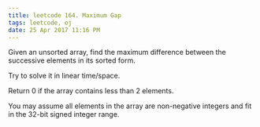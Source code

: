 ```yaml
---
title: leetcode 164. Maximum Gap
tags: leetcode, oj
date: 25 Apr 2017 11:16 PM
---
```


Given an unsorted array, find the maximum difference between the successive elements in its sorted form.

Try to solve it in linear time/space.

Return 0 if the array contains less than 2 elements.

You may assume all elements in the array are non-negative integers and fit in the 32-bit signed integer range.
